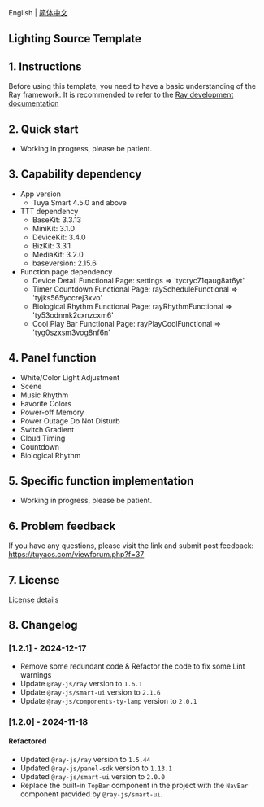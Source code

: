English[](README.md) | [简体中文](README_zh.md)

## Lighting Source Template

## 1. Instructions

Before using this template, you need to have a basic understanding of the Ray framework. It is recommended to refer to the [Ray development documentation](https://developer.tuya.com/en/miniapp/develop/ray/guide/overview)

## 2. Quick start

- Working in progress, please be patient.

## 3. Capability dependency

- App version
  - Tuya Smart 4.5.0 and above
- TTT dependency
  - BaseKit: 3.3.13
  - MiniKit: 3.1.0
  - DeviceKit: 3.4.0
  - BizKit: 3.3.1
  - MediaKit: 3.2.0
  - baseversion: 2.15.6
- Function page dependency
  - Device Detail Functional Page: settings => 'tycryc71qaug8at6yt'
  - Timer Countdown Functional Page: rayScheduleFunctional => 'tyjks565yccrej3xvo'
  - Biological Rhythm Functional Page: rayRhythmFunctional => 'ty53odnmk2cxnzcxm6'
  - Cool Play Bar Functional Page: rayPlayCoolFunctional => 'tyg0szxsm3vog8nf6n'

## 4. Panel function

- White/Color Light Adjustment
- Scene
- Music Rhythm
- Favorite Colors
- Power-off Memory
- Power Outage Do Not Disturb
- Switch Gradient
- Cloud Timing
- Countdown
- Biological Rhythm

## 5. Specific function implementation

- Working in progress, please be patient.

## 6. Problem feedback

If you have any questions, please visit the link and submit post feedback: https://tuyaos.com/viewforum.php?f=37

## 7. License

[License details](LICENSE)

## 8. Changelog

### [1.2.1] - 2024-12-17

- Remove some redundant code & Refactor the code to fix some Lint warnings
- Update `@ray-js/ray` version to `1.6.1`
- Update `@ray-js/smart-ui` version to `2.1.6`
- Update `@ray-js/components-ty-lamp` version to `2.0.1`

### [1.2.0] - 2024-11-18

#### Refactored

- Updated `@ray-js/ray` version to `1.5.44`
- Updated `@ray-js/panel-sdk` version to `1.13.1`
- Updated `@ray-js/smart-ui` version to `2.0.0`
- Replace the built-in `TopBar` component in the project with the `NavBar` component provided by `@ray-js/smart-ui`.
